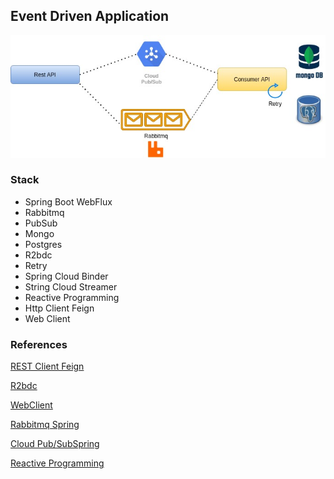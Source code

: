 ## Event Driven Application

![event](./img/event-driver.jpg)

### Stack

   * Spring Boot WebFlux
   * Rabbitmq
   * PubSub
   * Mongo
   * Postgres
   * R2bdc
   * Retry
   * Spring Cloud Binder
   * String Cloud Streamer
   * Reactive Programming
   * Http Client Feign
   * Web Client

### References

[REST Client Feign](https://cloud.spring.io/spring-cloud-netflix/multi/multi_spring-cloud-feign.html)

[R2bdc](https://spring.io/projects/spring-data-r2dbc)

[WebClient](https://www.baeldung.com/spring-5-webclient)

[Rabbitmq Spring](https://spring.io/guides/gs/messaging-rabbitmq/)

[Cloud Pub/SubSpring](https://spring.io/guides/gs/messaging-gcp-pubsub/)

[Reactive Programming](https://www.baeldung.com/spring-webflux)